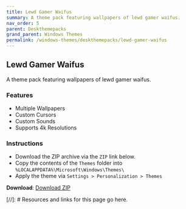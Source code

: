 ```yaml
---
title: Lewd Gamer Waifus
summary: A theme pack featuring wallpapers of lewd gamer waifus.
nav_order: 5
parent: Deskthemepacks
grand_parent: Windows Themes
permalink: /windows-themes/deskthemepacks/lewd-gamer-waifus
---
```


## Lewd Gamer Waifus
A theme pack featuring wallpapers of lewd gamer waifus.

### Features

- Multiple Wallpapers
- Custom Cursors
- Custom Sounds
- Supports 4k Resolutions

### Instructions

- Download the ZIP archive via the `ZIP` link below.
- Copy the contents of the `Themes` folder into `%LOCALAPPDATA%\Microsoft\Windows\Themes\`
- Apply the theme via `Settings > Personalization > Themes`

**Download**: [Download ZIP] 

<!-- ////////////////////////////////////////////////////////////////////////////////////////////////////////////////////// -->

[//]: # Resources and links for this page go here.

[Download ZIP]: https://gitlab.com/the-back-room/deskthemepacks/nsfw/lewd-gamer-waifus/-/archive/main/lewd-gamer-waifus-main.zip

<!-- ////////////////////////////////////////////////////////////////////////////////////////////////////////////////////// -->
